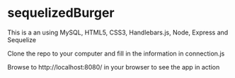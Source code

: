 # sequelizedBurger

This is a an using MySQL, HTML5, CSS3, Handlebars.js, Node, Express and Sequelize

Clone the repo to your computer and fill in the information in connection.js

Browse to http://localhost:8080/ in your browser to see the app in action
